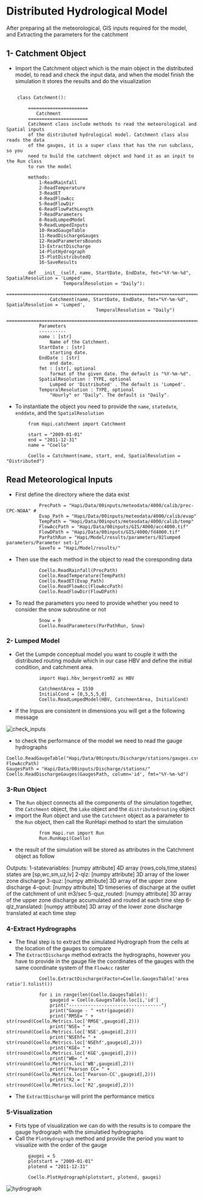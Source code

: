 # Distributed Hydrological Model

After preparing all the meteorological, GIS inputs required for the model, and Extracting the parameters for the catchment 

## 1- Catchment Object
- Import the Catchment object which is the main object in the distributed model, to read and check the input data,  and when the model finish the simulation it stores the results and do the visualization


```

	class Catchment():

	    ======================
	       Catchment
	    ======================
	    Catchment class include methods to read the meteorological and Spatial inputs
	    of the distributed hydrological model. Catchment class also reads the data
	    of the gauges, it is a super class that has the run subclass, so you
	    need to build the catchment object and hand it as an inpit to the Run class
	    to run the model

	    methods:
	        1-ReadRainfall
	        2-ReadTemperature
	        3-ReadET
	        4-ReadFlowAcc
	        5-ReadFlowDir
	        6-ReadFlowPathLength
	        7-ReadParameters
	        8-ReadLumpedModel
	        9-ReadLumpedInputs
	        10-ReadGaugeTable
	        11-ReadDischargeGauges
	        12-ReadParametersBounds
	        13-ExtractDischarge
	        14-PlotHydrograph
	        15-PlotDistributedQ
	        16-SaveResults

	    def __init__(self, name, StartDate, EndDate, fmt="%Y-%m-%d", SpatialResolution = 'Lumped',
	                 TemporalResolution = "Daily"):
	        =============================================================================
	            Catchment(name, StartDate, EndDate, fmt="%Y-%m-%d", SpatialResolution = 'Lumped',
	                             TemporalResolution = "Daily")
	        =============================================================================
	        Parameters
	        ----------
	        name : [str]
	            Name of the Catchment.
	        StartDate : [str]
	            starting date.
	        EndDate : [str]
	            end date.
	        fmt : [str], optional
	            format of the given date. The default is "%Y-%m-%d".
	        SpatialResolution : TYPE, optional
	            Lumped or 'Distributed' . The default is 'Lumped'.
	        TemporalResolution : TYPE, optional
	            "Hourly" or "Daily". The default is "Daily".
```

- To instantiate the object you need to provide the `name`, `statedate`, `enddate`, and the `SpatialResolution`

```
		from Hapi.catchment import Catchment

		start = "2009-01-01"
		end = "2011-12-31"
		name = "Coello"

		Coello = Catchment(name, start, end, SpatialResolution = "Distributed")
```

## Read Meteorological Inputs

- First define the directory where the data exist

```
			PrecPath = "Hapi/Data/00inputs/meteodata/4000/calib/prec-CPC-NOAA" #
			Evap_Path = "Hapi/Data/00inputs/meteodata/4000/calib/evap"
			TempPath = "Hapi/Data/00inputs/meteodata/4000/calib/temp"
			FlowAccPath = "Hapi/Data/00inputs/GIS/4000/acc4000.tif"
			FlowDPath = "Hapi/Data/00inputs/GIS/4000/fd4000.tif"
			ParPathRun = "Hapi/Model/results/parameters/02lumped parameters/Parameter set-1/"
			SaveTo = "Hapi/Model/results/"
```

- Then use the each method in the object to read the coresponding data

```
			Coello.ReadRainfall(PrecPath)
			Coello.ReadTemperature(TempPath)
			Coello.ReadET(Evap_Path)
			Coello.ReadFlowAcc(FlowAccPath)
			Coello.ReadFlowDir(FlowDPath)
```

- To read the parameters you need to provide whether you need to consider the snow subroutine or not

```
			Snow = 0
			Coello.ReadParameters(ParPathRun, Snow)
```

### 2- Lumped Model
- Get the Lumpde conceptual model you want to couple it with the distributed routing module which in our case HBV 
	and define the initial condition, and catchment area.
```
			import Hapi.hbv_bergestrom92 as HBV

			CatchmentArea = 1530
			InitialCond = [0,5,5,5,0]
			Coello.ReadLumpedModel(HBV, CatchmentArea, InitialCond)
```
- If the Inpus are consistent in dimensions you will get a the following message

![check_inputs](../img/check_inputs.png)

- to check the performance of the model we need to read the gauge hydrographs

```
Coello.ReadGaugeTable("Hapi/Data/00inputs/Discharge/stations/gauges.csv", FlowAccPath)
GaugesPath = "Hapi/Data/00inputs/Discharge/stations/"
Coello.ReadDischargeGauges(GaugesPath, column='id', fmt="%Y-%m-%d")
```

### 3-Run Object

- The `Run` object connects all the components of the simulation together, the `Catchment` object, the `Lake` object and the `distributedrouting` object
- import the Run object and use the `Catchment` object as a parameter to the `Run` object, then call the RunHapi method to start the simulation

```
			from Hapi.run import Run
			Run.RunHapi(Coello)
```

- the result of the simulation will be stored as attributes in the Catchment object as follow

Outputs:
    1-statevariables: [numpy attribute]
        4D array (rows,cols,time,states) states are [sp,wc,sm,uz,lv]
    2-qlz: [numpy attribute]
        3D array of the lower zone discharge
    3-quz: [numpy attribute]
        3D array of the upper zone discharge
    4-qout: [numpy attribute]
        1D timeseries of discharge at the outlet of the catchment
        of unit m3/sec
    5-quz_routed: [numpy attribute]
        3D array of the upper zone discharge  accumulated and
        routed at each time step
    6-qlz_translated: [numpy attribute]
        3D array of the lower zone discharge translated at each time step

### 4-Extract Hydrographs

- The final step is to extract the simulated Hydrograph from the cells at the location of the gauges to compare
- The `ExtractDischarge` method extracts the hydrographs, however you have to provide in the gauge file the coordinates of the gauges with the same coordinate system of the `FlowAcc` raster

```
			Coello.ExtractDischarge(Factor=Coello.GaugesTable['area ratio'].tolist())

			for i in range(len(Coello.GaugesTable)):
			    gaugeid = Coello.GaugesTable.loc[i,'id']
			    print("----------------------------------")
			    print("Gauge - " +str(gaugeid))
			    print("RMSE= " + str(round(Coello.Metrics.loc['RMSE',gaugeid],2)))
			    print("NSE= " + str(round(Coello.Metrics.loc['NSE',gaugeid],2)))
			    print("NSEhf= " + str(round(Coello.Metrics.loc['NSEhf',gaugeid],2)))
			    print("KGE= " + str(round(Coello.Metrics.loc['KGE',gaugeid],2)))
			    print("WB= " + str(round(Coello.Metrics.loc['WB',gaugeid],2)))
			    print("Pearson CC= " + str(round(Coello.Metrics.loc['Pearson-CC',gaugeid],2)))
			    print("R2 = " + str(round(Coello.Metrics.loc['R2',gaugeid],2)))
```

- The `ExtractDischarge` will print the performance metics


### 5-Visualization

- Firts type of visualization we can do with the results is to compare the gauge hydrograph with the simulatied hydrographs 
- Call the `PlotHydrograph` method and provide the period you want to visualize with the order of the gauge

```
		gaugei = 5
		plotstart = "2009-01-01"
		plotend = "2011-12-31"

		Coello.PlotHydrograph(plotstart, plotend, gaugei)
```

![hydrograph](../img/hydrograph.png) 

